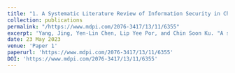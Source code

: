 ```yaml
---
title: "1. A Systematic Literature Review of Information Security in Chatbots"
collection: publications
permalink: "/https://www.mdpi.com/2076-3417/13/11/6355"
excerpt: 'Yang, Jing, Yen-Lin Chen, Lip Yee Por, and Chin Soon Ku. "A systematic literature review of information security in chatbots." Applied Sciences 13, no. 11 (2023): 6355.'
date: 23 May 2023
venue: 'Paper 1'
paperurl: 'https://www.mdpi.com/2076-3417/13/11/6355'
DOI: 'https://www.mdpi.com/2076-3417/13/11/6355'
---
```

